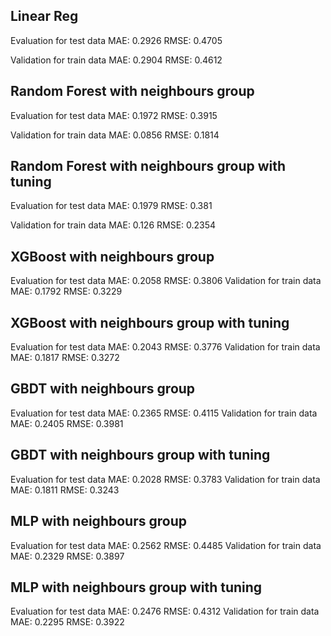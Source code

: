 ## Linear Reg
Evaluation for test data
MAE: 0.2926
RMSE: 0.4705

Validation for train data
MAE: 0.2904
RMSE: 0.4612

## Random Forest with neighbours group
Evaluation for test data
MAE: 0.1972
RMSE: 0.3915

Validation for train data
MAE: 0.0856
RMSE: 0.1814

## Random Forest with neighbours group with tuning
Evaluation for test data
MAE: 0.1979
RMSE: 0.381

Validation for train data
MAE: 0.126
RMSE: 0.2354

## XGBoost with neighbours group
Evaluation for test data
MAE: 0.2058
RMSE: 0.3806
Validation for train data
MAE: 0.1792
RMSE: 0.3229

## XGBoost with neighbours group with tuning
Evaluation for test data
MAE: 0.2043
RMSE: 0.3776
Validation for train data
MAE: 0.1817
RMSE: 0.3272

## GBDT with neighbours group
Evaluation for test data
MAE: 0.2365
RMSE: 0.4115
Validation for train data
MAE: 0.2405
RMSE: 0.3981

## GBDT with neighbours group with tuning
Evaluation for test data
MAE: 0.2028
RMSE: 0.3783
Validation for train data
MAE: 0.1811
RMSE: 0.3243

## MLP with neighbours group
Evaluation for test data
MAE: 0.2562
RMSE: 0.4485
Validation for train data
MAE: 0.2329
RMSE: 0.3897

## MLP with neighbours group with tuning
Evaluation for test data
MAE: 0.2476
RMSE: 0.4312
Validation for train data
MAE: 0.2295
RMSE: 0.3922